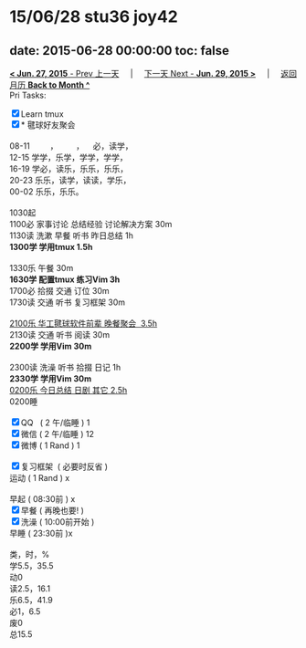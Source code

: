 # 15/06/28 stu36 joy42

date: 2015-06-28 00:00:00
toc: false
---
[**< Jun. 27, 2015** - Prev 上一天](/lifelogs/2015/06/d27.md) &nbsp; &nbsp; | &nbsp; &nbsp; [下一天 Next - **Jun. 29, 2015 >**](/lifelogs/2015/06/d29.md) &nbsp; &nbsp; |  &nbsp; &nbsp; [返回月历 **Back to Month ^**](/lifelogs/2015/06/index.md)
<br/>Pri Tasks:</strong></div><div><input type="checkbox" checked="true" />Learn tmux</div><div><input type="checkbox" checked="true" />* 毽球好友聚会</div><div><br clear="none"/></div><div>08-11         ，        ，    必，读学，</div><div>12-15 学学，乐学，学学，学学，</div><div>16-19 学必，读乐，乐乐，乐乐，</div><div>20-23 乐乐，读学，读读，学乐，</div><div>00-02 乐乐，乐乐。</div><div><br clear="none"/></div><div>1030起</div><div>1100必 家事讨论 总结经验 讨论解决方案 30m</div><div>1130读 洗漱 早餐 听书 昨日总结 1h</div><div><strong>1300学 学用tmux 1.5h</strong></div><div><br clear="none"/></div><div>1330乐 午餐 30m</div><div><strong>1630学 配置tmux 练习Vim 3h</strong></div><div>1700必 拾掇 交通 订位 30m</div><div>1730读 交通 听书 复习框架 30m</div><div><br/></div><div><u>2100乐 华工毽球软件前辈 晚餐聚会  3.5h</u></div><div>2130读 交通 听书 阅读 30m</div><div><b>2200学 学用Vim 30m</b></div><div><br clear="none"/></div><div>2300读 洗澡 听书 拾掇 日记 1h</div><div><b>2330学 学用Vim 30m</b></div><div><u>0200乐 今日总结 日剧 其它 2.5h</u></div><div>0200睡</div><div><br clear="none"/></div><div><input type="checkbox" checked="true" />QQ   ( 2 午/临睡 ) 1</div><div><input type="checkbox" checked="true" />微信 ( 2 午/临睡 ) 12</div><div><input type="checkbox" checked="true" />微博 ( 1 Rand ) 1</div><div><br/></div><div><input type="checkbox" checked="true" />复习框架  ( 必要时反省 ) </div><div><en-todo/>运动 ( 1 Rand ) x</div><div><br/></div><div><en-todo/>早起 ( 08:30前 ) x</div><div><input type="checkbox" checked="true" />早餐 ( 再晚也要! )</div><div><input type="checkbox" checked="true" />洗澡 ( 10:00前开始 )<br/></div><div><en-todo/>早睡 ( 23:30前 )x</div><div><br clear="none"/></div><div>类，时，%</div><div>学5.5，35.5</div><div>动0</div><div>读2.5，16.1</div><div>乐6.5，41.9</div><div>必1，6.5<br clear="none"/>废0<br clear="none"/>总15.5</div>
